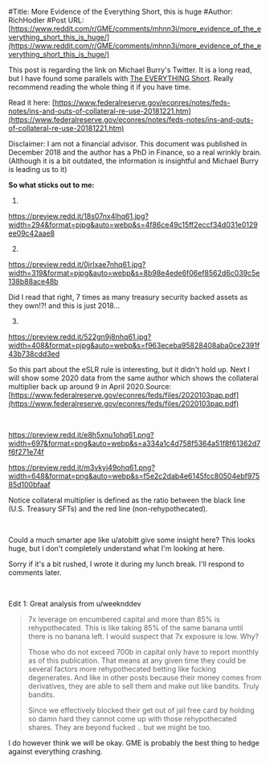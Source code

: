 #Title: More Evidence of the Everything Short, this is huge
#Author: RichHodler
#Post URL: [https://www.reddit.com/r/GME/comments/mhnn3i/more_evidence_of_the_everything_short_this_is_huge/](https://www.reddit.com/r/GME/comments/mhnn3i/more_evidence_of_the_everything_short_this_is_huge/)


This post is regarding the link on Michael Burry's Twitter. It is a long read, but I have found some parallels with [The EVERYTHING Short](https://www.reddit.com/r/GME/comments/mgucv2/the_everything_short/). Really recommend reading the whole thing it if you have time.

Read it here: [https://www.federalreserve.gov/econres/notes/feds-notes/ins-and-outs-of-collateral-re-use-20181221.htm](https://www.federalreserve.gov/econres/notes/feds-notes/ins-and-outs-of-collateral-re-use-20181221.htm)

Disclaimer: I am not a financial advisor. This document was published in December 2018 and the author has a PhD in Finance, so a real wrinkly brain. (Although it is a bit outdated, the information is insightful and Michael Burry is leading us to it)

**So what sticks out to me:**

1. &#x200B;

https://preview.redd.it/18s07nx4lhq61.jpg?width=294&format=pjpg&auto=webp&s=4f86ce49c15ff2eccf34d031e0129ee09c42aae8

2.

https://preview.redd.it/0jrlxae7nhq61.jpg?width=319&format=pjpg&auto=webp&s=8b98e4ede6f06ef8562d6c039c5e138b88ace48b

Did I read that right, 7 times as many treasury security backed assets as they own!?! and this is just 2018...

3.

https://preview.redd.it/522gn9j8nhq61.jpg?width=408&format=pjpg&auto=webp&s=f963eceba95828408aba0ce2391f43b738cdd3ed

So this part about the eSLR rule is interesting, but it didn't hold up. Next I will show some 2020 data from the same author which shows the collateral multiplier back up around 9 in April 2020.Source: [https://www.federalreserve.gov/econres/feds/files/2020103pap.pdf](https://www.federalreserve.gov/econres/feds/files/2020103pap.pdf)

&#x200B;

https://preview.redd.it/e8h5xnu1ohq61.png?width=697&format=png&auto=webp&s=a334a1c4d758f5364a51f8f61362d7f6f271e74f

https://preview.redd.it/m3vkyi49ohq61.png?width=648&format=png&auto=webp&s=f5e2c2dab4e6145fcc80504ebf97585d100bfaaf

Notice collateral multiplier is defined as the ratio between the black line (U.S. Treasury SFTs) and the red line (non-rehypothecated).

&#x200B;

Could a much smarter ape like u/atobitt give some insight here? This looks huge, but I don't completely understand what I'm looking at here.

Sorry if it's a bit rushed, I wrote it during my lunch break. I'll respond to comments later.

&#x200B;

Edit 1: Great analysis from u/weeknddev 

>7x leverage on encumbered capital and more than 85% is rehypothecated. This is like taking 85% of the same banana until there is no banana left. I would suspect that 7x exposure is low. Why?  
>  
>Those who do not exceed 700b in capital only have to report monthly as of this publication. That means at any given time they could be several factors more rehypothecated betting like fucking degenerates. And like in other posts because their money comes from derivatives, they are able to sell them and make out like bandits. Truly bandits.  
>  
>Since we effectively blocked their get out of jail free card by holding so damn hard they cannot come up with those rehypothecated shares. They are beyond fucked .. but we might be too.

I do however think we will be okay. GME is probably the best thing to hedge against everything crashing.